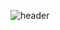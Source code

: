 ![header](https://capsule-render.vercel.app/api?type=waving&color=auto&height=300&section=header&text=given-woo&fontSize=90&animation=fadeIn&fontAlignY=38&desc=집가고싶다&descAlignY=51&descAlign=62&theme=default)
